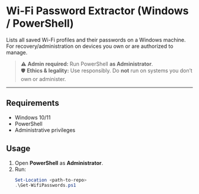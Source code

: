 # Wi-Fi Password Extractor (Windows / PowerShell)

Lists all saved Wi-Fi profiles and their passwords on a Windows machine.  
For recovery/administration on devices you own or are authorized to manage.

> ⚠️ **Admin required:** Run PowerShell **as Administrator**.  
> 🛡️ **Ethics & legality:** Use responsibly. Do **not** run on systems you don’t own or administer.

---

## Requirements
- Windows 10/11
- PowerShell
- Administrative privileges

## Usage
1. Open **PowerShell** as **Administrator**.
2. Run:
   ```powershell
   Set-Location <path-to-repo>
   .\Get-WifiPasswords.ps1
